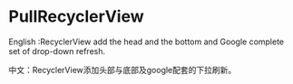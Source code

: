 # PullRecyclerView

English :RecyclerView add the head and the bottom and Google complete set of drop-down refresh.

中文：RecyclerView添加头部与底部及google配套的下拉刷新。
